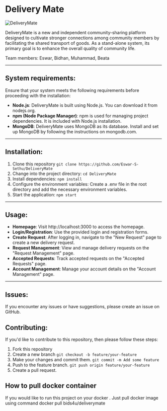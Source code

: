 # Delivery Mate

![DeliveryMate](https://i.ibb.co/8zydYrx/logo.png)


DeliveryMate is a new and independent community-sharing platform designed to 
cultivate stronger connections among community members by facilitating the 
shared transport of goods. As a stand-alone system, its primary goal is to enhance 
the overall quality of community life.

Team members: Eswar, Bidhan, Muhammad, Beata

---

## System requirements:

Ensure that your system meets the following requirements before proceeding with the installation:
- **Node.js**: DeliveryMate is built using Node.js. You can download it from nodejs.org.
- **npm (Node Package Manager)**: npm is used for managing project dependencies. It is included with Node.js installation.
- **MongoDB**: DeliveryMate uses MongoDB as its database. Install and set up MongoDB by following the instructions on mongodb.com.

---

## Installation:

1. Clone this repository
   `git clone https://github.com/Eswar-S-Sethu/DeliveryMate`
2. Change into the project directory:
   `cd DeliveryMate`
3. Install dependencies:
   `npm install`
4. Configure the environment variables:
   Create a .env file in the root directory and add the necessary environment variables.
5. Start the application:
   `npm start`

---

## Usage:
- **Homepage**: Visit http://localhost:3000 to access the homepage.
- **Login/Registration**: Use the provided login and registration forms.
- **Create Request**: After logging in, navigate to the "New Request" page to create a new delivery request.
- **Request Management**: View and manage delivery requests on the "Request Management" page.
- **Accepted Requests**: Track accepted requests on the "Accepted Requests" page.
- **Account Management**: Manage your account details on the "Account Management" page.

---
## Issues:
If you encounter any issues or have suggestions, please create an issue on GitHub.

## Contributing:
If you'd like to contribute to this repository, then please follow these steps:

1. Fork this repository
2. Create a new branch
   `git checkout -b feature/your-feature`
3. Make your changes and commit them.
   `git commit -m Add some feature`
4. Push to the feature branch.
   `git push origin feature/your-feature`
5. Create a pull request.

## How to pull docker container
If you would like to run this project on your docker . Just pull docker image using command
docker pull bids4u/deliverymate 

